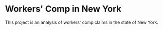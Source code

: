 # Workers' Comp in New York

This project is an analysis of workers' comp claims in the state of New York.
